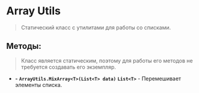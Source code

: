 ﻿# Array Utils

> Статический класс с утилитами для работы со списками.

## Методы:

> Класс является статическим, поэтому для работы его методов не требуется создавать его экземпляр.

- **-** **`ArrayUtils.MixArray<T>(List<T> data)`** **`List<T>`** - Перемешивает элементы списка.